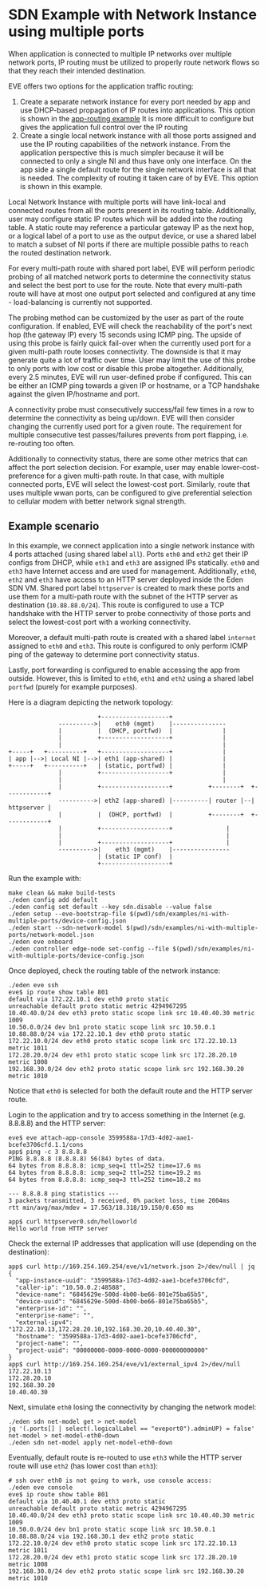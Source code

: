 # SDN Example with Network Instance using multiple ports

When application is connected to multiple IP networks over multiple network ports,
IP routing must be utilized to properly route network flows so that they reach their
intended destination.

EVE offers two options for the application traffic routing:

1. Create a separate network instance for every port needed by app and use DHCP-based propagation
   of IP routes into applications. This option is shown in the [app-routing example](../app-routing)
   It is more difficult to configure but gives the application full control over the IP routing
2. Create a single local network instance with all those ports assigned and use the IP routing
   capabilities of the network instance. From the application perspective this is much simpler
   because it will be connected to only a single NI and thus have only one interface. On the app
   side a single default route for the single network interface is all that is needed.
   The complexity of routing it taken care of by EVE. This option is shown in this example.

Local Network Instance with multiple ports will have link-local and connected routes
from all the ports present in its routing table. Additionally, user may configure static
IP routes which will be added into the routing table. A static route may reference
a particular gateway IP as the next hop, or a logical label of a port to use as the output
device, or use a shared label to match a subset of NI ports if there are multiple
possible paths to reach the routed destination network.

For every multi-path route with shared port label, EVE will perform periodic probing
of all matched network ports to determine the connectivity status and select the best
port to use for the route. Note that every multi-path route will have at most one output
port selected and configured at any time - load-balancing is currently not supported.

The probing method can be customized by the user as part of the route configuration.
If enabled, EVE will check the reachability of the port's next hop (the gateway IP)
every 15 seconds using ICMP ping. The upside of using this probe is fairly quick fail-over
when the currently used port for a given multi-path route looses connectivity.
The downside is that it may generate quite a lot of traffic over time. User may limit
the use of this probe to only ports with low cost or disable this probe altogether.
Additionally, every 2.5 minutes, EVE will run user-defined probe if configured.
This can be either an ICMP ping towards a given IP or hostname, or a TCP handshake against
the given IP/hostname and port.

A connectivity probe must consecutively success/fail few times in a row to determine
the connectivity as being up/down. EVE will then consider changing the currently used port
for a given route. The requirement for multiple consecutive test passes/failures prevents
from port flapping, i.e. re-routing too often.

Additionally to connectivity status, there are some other metrics that can affect the port
selection decision. For example, user may enable lower-cost-preference for a given multi-path
route. In that case, with multiple connected ports, EVE will select the lowest-cost port.
Similarly, route that uses multiple wwan ports, can be configured to give preferential
selection to cellular modem with better network signal strength.

## Example scenario

In this example, we connect application into a single network instance with 4 ports
attached (using shared label `all`).
Ports `eth0` and `eth2` get their IP configs from DHCP, while `eth1` and `eth3` are assigned
IPs statically. `eth0` and `eth3` have Internet access and are used for management.
Additionally, `eth0`, `eth2` and `eth3` have access to an HTTP server deployed inside
the Eden SDN VM. Shared port label `httpserver` is created to mark these ports and use
them for a multi-path route with the subnet of the HTTP server as destination (`10.88.88.0/24`).
This route is configured to use a TCP handshake with the HTTP server to probe connectivity
of those ports and select the lowest-cost port with a working connectivity.

Moreover, a default multi-path route is created with a shared label `internet` assigned
to `eth0` and `eth3`. This route is configured to only perform ICMP ping of the gateway
to determine port connectivity status.

Lastly, port forwarding is configured to enable accessing the app from outside.
However, this is limited to `eth0`, `eth1` and `eth2` using a shared label `portfwd`
(purely for example purposes).

Here is a diagram depicting the network topology:

```text
                         +-------------------+
              ---------->|    eth0 (mgmt)    |---------------
              |          |  (DHCP, portfwd)  |              |
              |          +-------------------+              |
              |                                             |
+-----+   +----------+   +-------------------+              |
| app |-->| Local NI |-->| eth1 (app-shared) |              |
+-----+   +----------+   | (static, portfwd) |              |
              |          +-------------------+              |
              |                                             |
              |          +-------------------+          +--------+  +------------+
              ---------->| eth2 (app-shared) |----------| router |--| httpserver |
              |          |  (DHCP, portfwd)  |          +--------+  +------------+
              |          +-------------------+               |
              |                                              |
              |          +-------------------+               |
              ---------->|    eth3 (mgmt)    |----------------
                         | (static IP conf)  |
                         +-------------------+
```

Run the example with:

```shell
make clean && make build-tests
./eden config add default
./eden config set default --key sdn.disable --value false
./eden setup --eve-bootstrap-file $(pwd)/sdn/examples/ni-with-multiple-ports/device-config.json
./eden start --sdn-network-model $(pwd)/sdn/examples/ni-with-multiple-ports/network-model.json
./eden eve onboard
./eden controller edge-node set-config --file $(pwd)/sdn/examples/ni-with-multiple-ports/device-config.json
```

Once deployed, check the routing table of the network instance:

```shell
./eden eve ssh
eve$ ip route show table 801
default via 172.22.10.1 dev eth0 proto static
unreachable default proto static metric 4294967295
10.40.40.0/24 dev eth3 proto static scope link src 10.40.40.30 metric 1009
10.50.0.0/24 dev bn1 proto static scope link src 10.50.0.1
10.88.88.0/24 via 172.22.10.1 dev eth0 proto static
172.22.10.0/24 dev eth0 proto static scope link src 172.22.10.13 metric 1011
172.28.20.0/24 dev eth1 proto static scope link src 172.28.20.10 metric 1008
192.168.30.0/24 dev eth2 proto static scope link src 192.168.30.20 metric 1010
```

Notice that `eth0` is selected for both the default route and the HTTP server route.

Login to the application and try to access something in the Internet (e.g. 8.8.8.8)
and the HTTP server:

```shell
eve$ eve attach-app-console 3599588a-17d3-4d02-aae1-bcefe3706cfd.1.1/cons
app$ ping -c 3 8.8.8.8
PING 8.8.8.8 (8.8.8.8) 56(84) bytes of data.
64 bytes from 8.8.8.8: icmp_seq=1 ttl=252 time=17.6 ms
64 bytes from 8.8.8.8: icmp_seq=2 ttl=252 time=19.2 ms
64 bytes from 8.8.8.8: icmp_seq=3 ttl=252 time=18.2 ms

--- 8.8.8.8 ping statistics ---
3 packets transmitted, 3 received, 0% packet loss, time 2004ms
rtt min/avg/max/mdev = 17.563/18.318/19.150/0.650 ms

app$ curl httpserver0.sdn/helloworld
Hello world from HTTP server
```

Check the external IP addresses that application will use (depending on the destination):

```shell
app$ curl http://169.254.169.254/eve/v1/network.json 2>/dev/null | jq
{
  "app-instance-uuid": "3599588a-17d3-4d02-aae1-bcefe3706cfd",
  "caller-ip": "10.50.0.2:48588",
  "device-name": "6845629e-500d-4b00-be66-801e75ba65b5",
  "device-uuid": "6845629e-500d-4b00-be66-801e75ba65b5",
  "enterprise-id": "",
  "enterprise-name": "",
  "external-ipv4": "172.22.10.13,172.28.20.10,192.168.30.20,10.40.40.30",
  "hostname": "3599588a-17d3-4d02-aae1-bcefe3706cfd",
  "project-name": "",
  "project-uuid": "00000000-0000-0000-0000-000000000000"
}
app$ curl http://169.254.169.254/eve/v1/external_ipv4 2>/dev/null
172.22.10.13
172.28.20.10
192.168.30.20
10.40.40.30
```

Next, simulate `eth0` losing the connectivity by changing the network model:

```shell
./eden sdn net-model get > net-model
jq '(.ports[] | select(.logicalLabel == "eveport0").adminUP) = false' net-model > net-model-eth0-down
./eden sdn net-model apply net-model-eth0-down
```

Eventually, default route is re-routed to use `eth3` while the HTTP server route
will use `eth2` (has lower cost than `eth3`):

```shell
# ssh over eth0 is not going to work, use console access:
./eden eve console
eve$ ip route show table 801
default via 10.40.40.1 dev eth3 proto static
unreachable default proto static metric 4294967295
10.40.40.0/24 dev eth3 proto static scope link src 10.40.40.30 metric 1009
10.50.0.0/24 dev bn1 proto static scope link src 10.50.0.1
10.88.88.0/24 via 192.168.30.1 dev eth2 proto static
172.22.10.0/24 dev eth0 proto static scope link src 172.22.10.13 metric 1011
172.28.20.0/24 dev eth1 proto static scope link src 172.28.20.10 metric 1008
192.168.30.0/24 dev eth2 proto static scope link src 192.168.30.20 metric 1010
```
